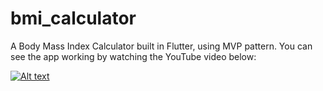 # bmi_calculator

A Body Mass Index Calculator built in Flutter, using MVP pattern.
You can see the app working by watching the YouTube video below:

[![Alt text](https://img.youtube.com/vi/8efXnhNmT24/0.jpg)](https://www.youtube.com/watch?v=8efXnhNmT24)

